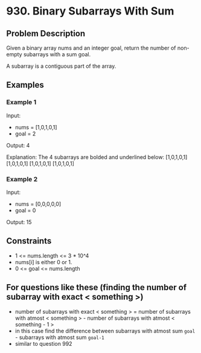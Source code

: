 # 930. Binary Subarrays With Sum

## Problem Description

Given a binary array nums and an integer goal, return the number of non-empty subarrays with a sum goal.

A subarray is a contiguous part of the array.

## Examples

### Example 1

Input:

- nums = [1,0,1,0,1]
- goal = 2

Output:
4

Explanation:
The 4 subarrays are bolded and underlined below:
[1,0,1,0,1]
[1,0,1,0,1]
[1,0,1,0,1]
[1,0,1,0,1]

### Example 2

Input:

- nums = [0,0,0,0,0]
- goal = 0

Output:
15

## Constraints

- 1 <= nums.length <= 3 * 10^4
- nums[i] is either 0 or 1.
- 0 <= goal <= nums.length

## For questions like these (finding the number of subarray with exact < something >)

- number of subarrays with exact < something > = number of subarrays with atmost < something > - number of subarrays with atmost < something - 1 >
- in this case find the difference between subarrays with atmost sum `goal` - subarrays with atmost sum `goal-1`
- similar to question 992
